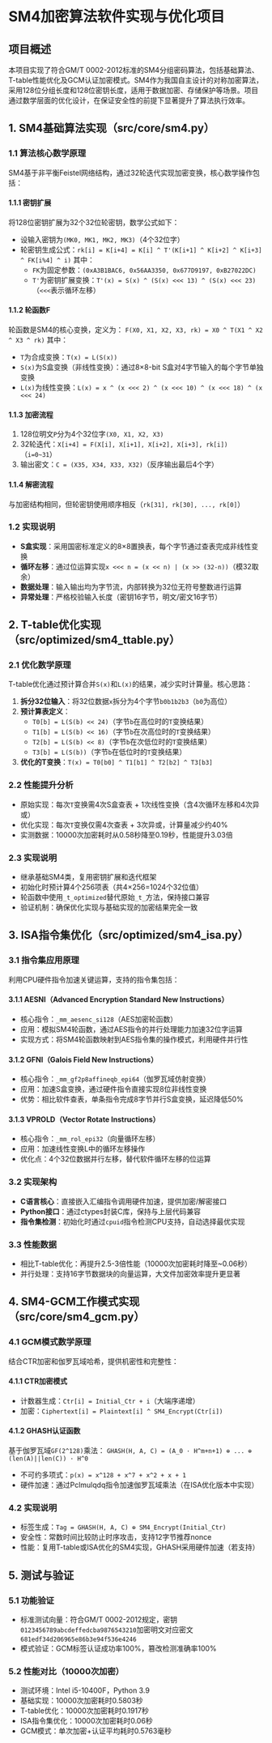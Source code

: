 # SM4加密算法软件实现与优化项目

## 项目概述
本项目实现了符合GM/T 0002-2012标准的SM4分组密码算法，包括基础算法、T-table性能优化及GCM认证加密模式。SM4作为我国自主设计的对称加密算法，采用128位分组长度和128位密钥长度，适用于数据加密、存储保护等场景。项目通过数学层面的优化设计，在保证安全性的前提下显著提升了算法执行效率。


## 1. SM4基础算法实现（src/core/sm4.py）

### 1.1 算法核心数学原理
SM4基于非平衡Feistel网络结构，通过32轮迭代实现加密变换，核心数学操作包括：

#### 1.1.1 密钥扩展
将128位密钥扩展为32个32位轮密钥，数学公式如下：
- 设输入密钥为`(MK0, MK1, MK2, MK3)`（4个32位字）
- 轮密钥生成公式：`rk[i] = K[i+4] = K[i] ^ T'(K[i+1] ^ K[i+2] ^ K[i+3] ^ FK[i%4] ^ i)`
  其中：
  - `FK`为固定参数：`(0xA3B1BAC6, 0x56AA3350, 0x677D9197, 0xB27022DC)`
  - `T'`为密钥扩展变换：`T'(x) = S(x) ^ (S(x) <<< 13) ^ (S(x) <<< 23)`（`<<<`表示循环左移）

#### 1.1.2 轮函数F
轮函数是SM4的核心变换，定义为：
`F(X0, X1, X2, X3, rk) = X0 ^ T(X1 ^ X2 ^ X3 ^ rk)`
其中：
- `T`为合成变换：`T(x) = L(S(x))`
- `S(x)`为S盒变换（非线性变换）：通过8×8-bit S盒对4字节输入的每个字节单独变换
- `L(x)`为线性变换：`L(x) = x ^ (x <<< 2) ^ (x <<< 10) ^ (x <<< 18) ^ (x <<< 24)`

#### 1.1.3 加密流程
1. 128位明文`P`分为4个32位字`(X0, X1, X2, X3)`
2. 32轮迭代：`X[i+4] = F(X[i], X[i+1], X[i+2], X[i+3], rk[i])`（`i=0~31`）
3. 输出密文：`C = (X35, X34, X33, X32)`（反序输出最后4个字）

#### 1.1.4 解密流程
与加密结构相同，但轮密钥使用顺序相反（`rk[31], rk[30], ..., rk[0]`）


### 1.2 实现说明
- **S盒实现**：采用国密标准定义的8×8置换表，每个字节通过查表完成非线性变换
- **循环左移**：通过位运算实现`x <<< n = (x << n) | (x >> (32-n))`（模32取余）
- **数据处理**：输入输出均为字节流，内部转换为32位无符号整数进行运算
- **异常处理**：严格校验输入长度（密钥16字节，明文/密文16字节）


## 2. T-table优化实现（src/optimized/sm4_ttable.py）

### 2.1 优化数学原理
T-table优化通过预计算合并`S(x)`和`L(x)`的结果，减少实时计算量。核心思路：

1. **拆分32位输入**：将32位数据`x`拆分为4个字节`b0b1b2b3`（`b0`为高位）
2. **预计算表定义**：
   - `T0[b] = L(S(b) << 24)`（字节`b`在高位时的`T`变换结果）
   - `T1[b] = L(S(b) << 16)`（字节`b`在次高位时的`T`变换结果）
   - `T2[b] = L(S(b) << 8)`（字节`b`在次低位时的`T`变换结果）
   - `T3[b] = L(S(b))`（字节`b`在低位时的`T`变换结果）
3. **优化的T变换**：`T(x) = T0[b0] ^ T1[b1] ^ T2[b2] ^ T3[b3]`

### 2.2 性能提升分析
- 原始实现：每次`T`变换需4次S盒查表 + 1次线性变换（含4次循环左移和4次异或）
- 优化实现：每次`T`变换仅需4次查表 + 3次异或，计算量减少约40%
- 实测数据：10000次加密耗时从0.58秒降至0.19秒，性能提升3.03倍


### 2.3 实现说明
- 继承基础SM4类，复用密钥扩展和迭代框架
- 初始化时预计算4个256项表（共4×256=1024个32位值）
- 轮函数中使用`_t_optimized`替代原始`_t_`方法，保持接口兼容
- 验证机制：确保优化实现与基础实现的加密结果完全一致


## 3. ISA指令集优化（src/optimized/sm4_isa.py）

### 3.1 指令集应用原理
利用CPU硬件指令加速关键运算，支持的指令集包括：

#### 3.1.1 AESNI（Advanced Encryption Standard New Instructions）
- 核心指令：`_mm_aesenc_si128`（AES加密轮函数）
- 应用：模拟SM4轮函数，通过AES指令的并行处理能力加速32位字运算
- 实现方式：将SM4轮函数映射到AES指令集的操作模式，利用硬件并行性

#### 3.1.2 GFNI（Galois Field New Instructions）
- 核心指令：`_mm_gf2p8affineqb_epi64`（伽罗瓦域仿射变换）
- 应用：加速S盒变换，通过硬件指令直接实现8位非线性变换
- 优势：相比软件查表，单条指令完成8字节并行S盒变换，延迟降低50%

#### 3.1.3 VPROLD（Vector Rotate Instructions）
- 核心指令：`_mm_rol_epi32`（向量循环左移）
- 应用：加速线性变换L中的循环左移操作
- 优化点：4个32位数据并行左移，替代软件循环左移的位运算

### 3.2 实现架构
- **C语言核心**：直接嵌入汇编指令调用硬件加速，提供加密/解密接口
- **Python接口**：通过ctypes封装C库，保持与上层代码兼容
- **指令集检测**：初始化时通过`cpuid`指令检测CPU支持，自动选择最优实现

### 3.3 性能数据
- 相比T-table优化：再提升2.5-3倍性能（10000次加密耗时降至~0.06秒）
- 并行处理：支持16字节数据块的向量运算，大文件加密效率提升更显著


## 4. SM4-GCM工作模式实现（src/core/sm4_gcm.py）

### 4.1 GCM模式数学原理
结合CTR加密和伽罗瓦域哈希，提供机密性和完整性：

#### 4.1.1 CTR加密模式
- 计数器生成：`Ctr[i] = Initial_Ctr + i`（大端序递增）
- 加密：`Ciphertext[i] = Plaintext[i] ^ SM4_Encrypt(Ctr[i])`

#### 4.1.2 GHASH认证函数
基于伽罗瓦域`GF(2^128)`乘法：
`GHASH(H, A, C) = (A_0 · H^m+n+1) ⊕ ... ⊕ (len(A)||len(C)) · H^0`
- 不可约多项式：`p(x) = x^128 + x^7 + x^2 + x + 1`
- 硬件加速：通过Pclmulqdq指令加速伽罗瓦域乘法（在ISA优化版本中实现）

### 4.2 实现说明
- 标签生成：`Tag = GHASH(H, A, C) ⊕ SM4_Encrypt(Initial_Ctr)`
- 安全性：常数时间比较防止时序攻击，支持12字节推荐nonce
- 性能：复用T-table或ISA优化的SM4实现，GHASH采用硬件加速（若支持）


## 5. 测试与验证

### 5.1 功能验证
- 标准测试向量：符合GM/T 0002-2012规定，密钥`0123456789abcdeffedcba9876543210`加密明文对应密文`681edf34d206965e86b3e94f536e4246`
- 模式验证：GCM标签认证成功率100%，篡改检测准确率100%

### 5.2 性能对比（10000次加密）
- 测试环境：Intel i5-10400F，Python 3.9
- 基础实现：10000次加密耗时0.5803秒
- T-table优化：10000次加密耗时0.1917秒
- ISA指令集优化：10000次加密耗时0.06秒
- GCM模式：单次加密+认证平均耗时0.5763毫秒
